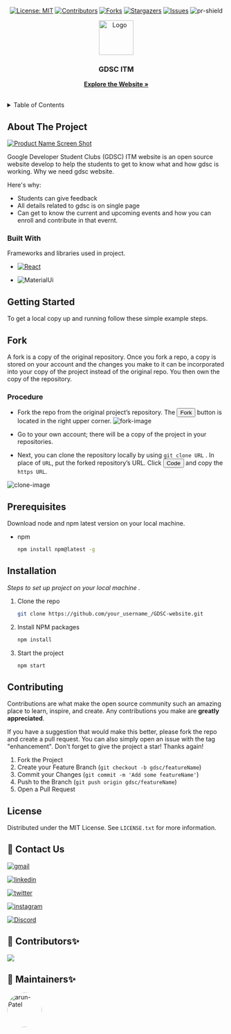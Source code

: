 <a name="readme-top"></a>
 
<div align="center">

<!-- ![license-shield] -->
[![License: MIT](https://img.shields.io/badge/License-MIT-yellow.svg)](https://github.com/GDSCITM/GDSCITM-official-website/blob/main/LICENSE)
[![Contributors][contributors-shield]][contributors-url]
[![Forks][forks-shield]][forks-url]
[![Stargazers][stars-shield]][stars-url]
[![Issues][issues-shield]][issues-url]
![pr-shield]

</div>


<!-- PROJECT LOGO -->
<div align="center">
  <a href="https://github.com/GDSCITM/GDSCITM-official-website">
    <img src="public/images/GDSC LOGO 1.svg" alt="Logo" width="80" height="80">
  </a>
  <h3 align="center">GDSC ITM</h3>
  <p align="center">
    <a href="https://gdscitm.netlify.app"><strong>Explore the Website »</strong></a>
    <br />
    <br /> 
  </p>
</div>



<!-- TABLE OF CONTENTS -->
<details>
  <summary>Table of Contents</summary>
  <ol>
    <li>
      <a href="#about-the-project">About The Project</a>
      <ul>
        <li><a href="#built-with">Built With</a></li>
      </ul>
    </li>
    <li>
      <a href="#getting-started">Getting Started</a>
      <ul>
        <li><a href="#fork">Fork</a></li>
        <li><a href="#prerequisites">Prerequisites</a></li>
        <li><a href="#installation">Installation</a></li>
      </ul>
    </li>
    <li><a href="#contributing">Contributing</a></li>
    <li><a href="#license">License</a></li>
    <li><a href="#contact">Contact</a></li>
  </ol>
</details>



<!-- ABOUT THE PROJECT -->
## About The Project

[![Product Name Screen Shot](public/images/assets/readmeImages/website.png)](https://github.com/GDSCITM/GDSCITM-official-website)

Google Developer Student Clubs (GDSC) ITM website is an open source website develop to help the students to get to know what and how gdsc is working. Why we need gdsc website.

Here's why:
* Students can give feedback
* All details related to gdsc is on single page
* Can get to know the current and upcoming events and how you can enroll and contribute in that evernt.

### Built With

Frameworks and libraries used in project.

* [![React][React.js]][React-url]

* ![MaterialUi][mui]



<!-- GETTING STARTED -->
## Getting Started

To get a local copy up and running follow these simple example steps.


## Fork
A fork is a copy of the original repository. Once you fork a repo, a copy is stored on your account and the changes you make to it can be incorporated into your copy of the project instead of the original repo. You then own the copy of the repository.

### Procedure
* Fork the repo from the original project’s repository. The <button>Fork</button> button is located in the right upper corner.
![fork-image](public/images/assets/readmeImages/Fork.png)

* Go to your own account; there will be a copy of the project in your repositories.

* Next, you can clone the repository locally by using `git clone URL` . In place of `URL`, put the forked repository’s URL. Click <button>Code</button> and copy the `https URL`.

![clone-image](public/images/assets/readmeImages/clone.png)

## Prerequisites

Download node and npm latest version on your local machine.
* npm
  ```sh
  npm install npm@latest -g
  ```

## Installation

_Steps to set up project on your local machine ._

1. Clone the repo
   ```sh
   git clone https://github.com/your_username_/GDSC-website.git
   ```
2. Install NPM packages
   ```sh
   npm install
   ```
3. Start the project
    ```sh 
    npm start
    ```

<!-- CONTRIBUTING -->
## Contributing

Contributions are what make the open source community such an amazing place to learn, inspire, and create. Any contributions you make are **greatly appreciated**.

If you have a suggestion that would make this better, please fork the repo and create a pull request. You can also simply open an issue with the tag "enhancement".
Don't forget to give the project a star! Thanks again!

1. Fork the Project
2. Create your Feature Branch (`git checkout -b gdsc/featureName`)
3. Commit your Changes (`git commit -m 'Add some featureName'`)
4. Push to the Branch (`git push origin gdsc/featureName`)
5. Open a Pull Request



<!-- LICENSE -->
## License

Distributed under the MIT License. See `LICENSE.txt` for more information.



<!-- CONTACT -->
## 🔗 Contact Us
[![gmail](https://img.shields.io/badge/Gmail-D14836?style=for-the-badge&logo=gmail&logoColor=white)](gdsc.tech@itmgoi.in)

[![linkedin](https://img.shields.io/badge/linkedin-0A66C2?style=for-the-badge&logo=linkedin&logoColor=white)](https://www.linkedin.com/groups/9220794)

[![twitter](https://img.shields.io/badge/twitter-1DA1F2?style=for-the-badge&logo=twitter&logoColor=white)](https://twitter.com/GDSCITM?t=hS78uYXiSkN1sHhrs5jELQ&s=08)

[![instagram](https://img.shields.io/badge/instagram-cd486b?style=for-the-badge&logo=instagram&logoColor=pink)](https://www.instagram.com/gdscitm?r=nametag)

[![Discord](https://img.shields.io/badge/Discord-%235865F2.svg?style=for-the-badge&logo=discord&logoColor=white)](https://discord.com/invite/agGwYPhk9k)





<!-- MARKDOWN LINKS & IMAGES -->
<!-- https://www.markdownguide.org/basic-syntax/#reference-style-links -->
[contributors-shield]: https://img.shields.io/github/contributors/GDSCITM/GDSCITM-official-website?style=plastic?style=plastic
[contributors-url]: https://github.com/GDSCITM/GDSCITM-official-website/graphs/contributors
[pr-shield]: https://img.shields.io/github/issues-pr/GDSCITM/GDSCITM-official-website?style=plastic
[issue-shield]: https://img.shields.io/github/issues/GDSCITM/GDSCITM-official-website?style=plastic
[forks-shield]: https://img.shields.io/github/forks/GDSCITM/GDSCITM-official-website?style=plastic?style=plastic
[forks-url]: https://github.com/GDSCITM/GDSCITM-official-website/network/members
[stars-shield]: https://img.shields.io/github/stars/GDSCITM/GDSCITM-official-website?style=plastic?style=plastic
[stars-url]: https://github.com/GDSCITM/GDSCITM-official-website/stargazers
[issues-shield]: https://img.shields.io/github/issues/GDSCITM/GDSCITM-official-website?style=plastic?style=plastic
[issues-url]: https://github.com/GDSCITM/GDSCITM-official-website/issues
[license-shield]: https://img.shields.io/github/license/GDSCITM/GDSCITM-official-website?style=plastic?style=plastic
[license-url]: https://github.com/GDSCITM/GDSCITM-official-website/blob/master/LICENSE.txt
[product-screenshot]: public/assests/readmeImages/screenshot.png
[React.js]: https://img.shields.io/badge/React-20232A?style=plastic&logo=react&logoColor=61DAFB
[React-url]: https://reactjs.org/
[mui]: https://img.shields.io/badge/MaterialUi-20232A?style=plastic&logo=MUI&logoColor=007FFF
[fork-image]: public/assests/readmeImages/fork.png
[clone-image]: public/assests/readmeImages/clone.png

<!-- CONTRIBUTORS -->
## 🔗 Contributors✨

<a href="https://github.com/GDSCITM/GDSCITM-official-website/graphs/contributors">
  <img src="https://contrib.rocks/image?repo=GDSCITM/GDSCITM-official-website" />
</a>

## 🔗 Maintainers✨

<a href="https://github.com/ArunPatel02"><img src="https://i.ibb.co/m8jStYv/arun-Patel.jpg" alt="arun-Patel" title="Arun Patel" height="80" width="80" style="border-radius: 50%;"></a>


<!-- ## Contributors ✨ -->

<!-- Thanks goes to these wonderful people ([emoji key](https://allcontributors.org/docs/en/emoji-key)): -->

<!-- ALL-CONTRIBUTORS-LIST:START - Do not remove or modify this section -->
<!-- prettier-ignore-start -->
<!-- markdownlint-disable -->


<!-- markdownlint-restore -->
<!-- prettier-ignore-end -->

<!-- ALL-CONTRIBUTORS-LIST:END -->

<!-- This project follows the [all-contributors](https://github.com/all-contributors/all-contributors) specification. Contributions of any kind welcome! -->
